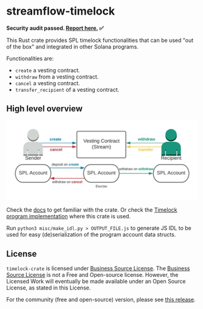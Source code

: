 streamflow-timelock
===================
**Security audit passed. [Report here.](https://github.com/StreamFlow-Finance/timelock-crate/blob/master/TIMELOCK_COMMUNITY_REPORT_FINAL.pdf) ✅**

This Rust crate provides SPL timelock functionalities that can be used "out of the box" and integrated in other Solana programs.

Functionalities are:
- `create` a vesting contract.
- `withdraw` from a vesting contract.
- `cancel` a vesting contract.
- `transfer_recipient` of a vesting contract.

High level overview
--
![Overview](/misc/overview.jpeg)

Check the [docs](https://docs.rs/streamflow-timelock/) to get familiar with the crate.
Or check the [Timelock program implementation](https://github.com/streamflow-finance/timelock) where this crate is used.

Run `python3 misc/make_idl.py > OUTPUT_FILE.js` to generate JS IDL to be used for easy (de)serialization of the program account data structs.

License
-------
`timelock-crate` is licensed under [Business Source License](LICENSE).
The [Business Source License](LICENSE) is not a Free and Open-source license. However, the Licensed Work will eventually be made available
under an Open Source License, as stated in this License.

For the community (free and open-source) version, please see [this release](https://github.com/StreamFlow-Finance/timelock-crate/releases/tag/v0.3.0).
